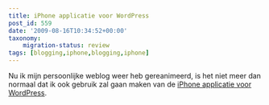 ```yaml
---
title: iPhone applicatie voor WordPress
post_id: 559
date: '2009-08-16T10:34:52+00:00'
taxonomy:
    migration-status: review
tags: [blogging,iphone,blogging,iphone]
---
```

Nu ik mijn persoonlijke weblog weer heb gereanimeerd, is het niet meer dan normaal dat ik ook gebruik zal gaan maken van de [ iPhone applicatie voor WordPress](http://iphone.wordpress.org/).